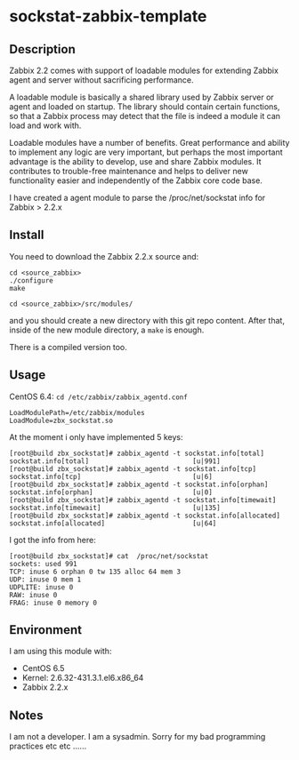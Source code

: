 sockstat-zabbix-template
=====================

Description
-----------

Zabbix 2.2 comes with support of loadable modules for extending Zabbix agent and server without sacrificing performance.

A loadable module is basically a shared library used by Zabbix server or agent and loaded on startup. The library should contain certain functions, so that a Zabbix process may detect that the file is indeed a module it can load and work with.

Loadable modules have a number of benefits. Great performance and ability to implement any logic are very important, but perhaps the most important advantage is the ability to develop, use and share Zabbix modules. It contributes to trouble-free maintenance and helps to deliver new functionality easier and independently of the Zabbix core code base.

I have created a agent module to parse the /proc/net/sockstat info for Zabbix > 2.2.x

Install
-------

You need to download the Zabbix 2.2.x source and:

```
cd <source_zabbix>
./configure
make

cd <source_zabbix>/src/modules/ 
```

and you should create a new directory with this git repo content. After that, inside of the new module directory, a `make` is enough.


There is a compiled version too.

Usage
-----

CentOS 6.4: `cd /etc/zabbix/zabbix_agentd.conf`

```
LoadModulePath=/etc/zabbix/modules
LoadModule=zbx_sockstat.so
```

At the moment i only have implemented 5 keys:

```
[root@build zbx_sockstat]# zabbix_agentd -t sockstat.info[total]
sockstat.info[total]                          [u|991]
[root@build zbx_sockstat]# zabbix_agentd -t sockstat.info[tcp]
sockstat.info[tcp]                            [u|6]
[root@build zbx_sockstat]# zabbix_agentd -t sockstat.info[orphan]
sockstat.info[orphan]                         [u|0]
[root@build zbx_sockstat]# zabbix_agentd -t sockstat.info[timewait]
sockstat.info[timewait]                       [u|135]
[root@build zbx_sockstat]# zabbix_agentd -t sockstat.info[allocated]
sockstat.info[allocated]                      [u|64]
```
I got the info from here:

```
[root@build zbx_sockstat]# cat  /proc/net/sockstat
sockets: used 991
TCP: inuse 6 orphan 0 tw 135 alloc 64 mem 3
UDP: inuse 0 mem 1
UDPLITE: inuse 0
RAW: inuse 0
FRAG: inuse 0 memory 0
```

Environment
-----------

I am using this module with:

* CentOS 6.5
* Kernel: 2.6.32-431.3.1.el6.x86_64
* Zabbix 2.2.x

Notes
-----

I am not a developer. I am a sysadmin. Sorry for my bad programming practices etc etc ......


